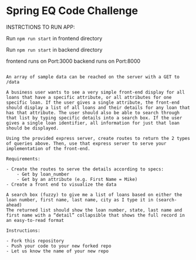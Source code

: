 # Spring EQ Code Challenge

INSTRCTIONS TO RUN APP:

Run `npm run start` in frontend directory


Run `npm run start` in backend directory

frontend runs on Port:3000
backend runs on Port:8000

~~~~~~~~~~~~~~~~~~~~~~~~~~~~~~~~~~~~~~~~~~~~~~~~~~~~~~~~~~~~~~~~

An array of sample data can be reached on the server with a GET to /data

A business user wants to see a very simple front-end display for all loans that have a specific attribute, or all attributes for one specific loan. If the user gives a single attribute, the front-end should display a list of all loans and their details for any loan that has that attribute. The user should also be able to search through that list by typing specific details into a search box. If the user gives a single loan identifier, all information for just that loan should be displayed.

Using the provided express server, create routes to return the 2 types of queries above. Then, use that express server to serve your implementation of the front-end.

Requirements:

- Create the routes to serve the details according to specs:
	- Get by loan_number
	- Get by an attribute (e.g. First Name = Mike)
- Create a front end to visualize the data

A search box (fuzzy) to give me a list of loans based on either the loan number, first name, last name, city as I type it in (search-ahead)
The returned list should show the loan number, state, last name and first name with a “detail” collapsible that shows the full record in an easy-to-read format

Instructions:

- Fork this repository
- Push your code to your new forked repo
- Let us know the name of your new repo

